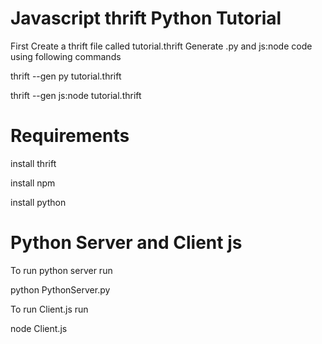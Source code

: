 # Javascript thrift Python Tutorial

  First Create a thrift file called tutorial.thrift
  Generate .py and js:node code using following commands
  
  thrift --gen py tutorial.thrift
  
  thrift --gen js:node tutorial.thrift
  
# Requirements
  install thrift
  
  install npm
  
  install python
  
# Python Server and Client js  
  To run python server run
  
  python PythonServer.py
  
  To run Client.js run
  
  node Client.js 
  
